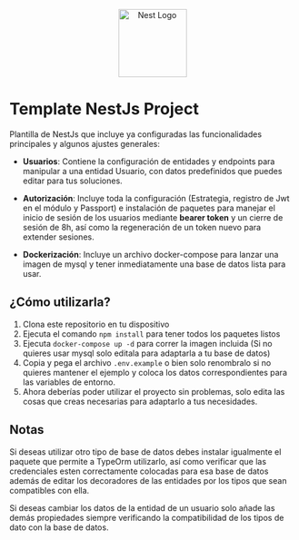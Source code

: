 <p align="center">
  <a href="http://nestjs.com/" target="blank"><img src="https://nestjs.com/img/logo-small.svg" width="120" alt="Nest Logo" /></a>
</p>

[circleci-image]: https://img.shields.io/circleci/build/github/nestjs/nest/master?token=abc123def456
[circleci-url]: https://circleci.com/gh/nestjs/nest

# Template NestJs Project
Plantilla de NestJs que incluye ya configuradas las funcionalidades principales y algunos ajustes generales:

- **Usuarios**: Contiene la configuración de entidades y endpoints para manipular a una entidad Usuario, con datos predefinidos que puedes editar para tus soluciones.

- **Autorización**: Incluye toda la configuración (Estrategia, registro de Jwt en el módulo y Passport) e instalación de paquetes para manejar el inicio de sesión de los usuarios mediante **bearer token** y un cierre de sesión de 8h, así como la regeneración de un token nuevo para extender sesiones.

- **Dockerización**: Incluye un archivo docker-compose para lanzar una imagen de mysql y tener inmediatamente una base de datos lista para usar.

## ¿Cómo utilizarla?
1. Clona este repositorio en tu dispositivo
2. Ejecuta el comando `npm install` para tener todos los paquetes listos
3. Ejecuta `docker-compose up -d` para correr la imagen incluida (Si no quieres usar mysql solo editala para adaptarla a tu base de datos)
4. Copia y pega el archivo `.env.example` o bien solo renombralo si no quieres mantener el ejemplo y coloca los datos correspondientes para las variables de entorno.
5. Ahora deberías poder utilizar el proyecto sin problemas, solo edita las cosas que creas necesarias para adaptarlo a tus necesidades.

## Notas
Si deseas utilizar otro tipo de base de datos debes instalar igualmente el paquete que permite a TypeOrm utilizarlo, así como verificar que las credenciales esten correctamente colocadas para esa base de datos además de editar los decoradores de las entidades por los tipos que sean compatibles con ella.

Si deseas cambiar los datos de la entidad de un usuario solo añade las demás propiedades siempre verificando la compatibilidad de los tipos de dato con la base de datos.

